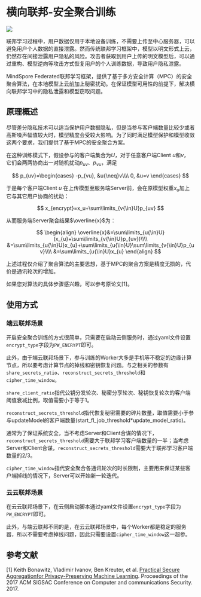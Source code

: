 # 横向联邦-安全聚合训练

<a href="https://gitee.com/mindspore/docs/blob/r2.0/docs/federated/docs/source_zh_cn/pairwise_encryption_training.md" target="_blank"><img src="https://mindspore-website.obs.cn-north-4.myhuaweicloud.com/website-images/r2.0/resource/_static/logo_source.png"></a>

联邦学习过程中，用户数据仅用于本地设备训练，不需要上传至中心服务器，可以避免用户个人数据的直接泄露。然而传统联邦学习框架中，模型以明文形式上云，仍然存在间接泄露用户隐私的风险。攻击者获取到用户上传的明文模型后，可以通过重构、模型逆向等攻击方式恢复用户的个人训练数据，导致用户隐私泄露。

MindSpore Federated联邦学习框架，提供了基于多方安全计算（MPC）的安全聚合算法，在本地模型上云前加上秘密扰动。在保证模型可用性的前提下，解决横向联邦学习中的隐私泄露和模型窃取问题。

## 原理概述

尽管差分隐私技术可以适当保护用户数据隐私，但是当参与客户端数量比较少或者高斯噪声幅值较大时，模型精度会受较大影响。为了同时满足模型保护和模型收敛这两个要求，我们提供了基于MPC的安全聚合方案。

在这种训练模式下，假设参与的客户端集合为$U$，对于任意客户端Client $u$和$v$，
它们会两两协商出一对随机扰动$p_{uv}$、$p_{vu}$，满足

$$
p_{uv}=\begin{cases} -p_{vu}, &u{\neq}v\\\\ 0, &u=v \end{cases}
$$

于是每个客户端Client $u$ 在上传模型至服务端Server前，会在原模型权重$x_u$加上它与其它用户协商的扰动：

$$
x_{encrypt}=x_u+\sum\limits_{v{\in}U}p_{uv}
$$

从而服务端Server聚合结果$\overline{x}$为：

$$
\begin{align}
\overline{x}&=\sum\limits_{u{\in}U}(x_{u}+\sum\limits_{v{\in}U}p_{uv})\\\\
&=\sum\limits_{u{\in}U}x_{u}+\sum\limits_{u{\in}U}\sum\limits_{v{\in}U}p_{uv}\\\\
&=\sum\limits_{u{\in}U}x_{u}
\end{align}
$$

上述过程仅介绍了聚合算法的主要思想，基于MPC的聚合方案是精度无损的，代价是通讯轮次的增加。

如果您对算法的具体步骤感兴趣，可以参考原论文[1]。

## 使用方式

### 端云联邦场景

开启安全聚合训练的方式很简单，只需要在启动云侧服务时，通过yaml文件设置`encrypt_type`字段为`PW_ENCRYPT`即可。

此外，由于端云联邦场景下，参与训练的Worker大多是手机等不稳定的边缘计算节点，所以要考虑计算节点的掉线和密钥恢复问题。与之相关的参数有`share_secrets_ratio`、`reconstruct_secrets_threshold`和`cipher_time_window`。

`share_client_ratio`指代公钥分发轮次、秘密分享轮次、秘钥恢复轮次的客户端阈值衰减比例，取值需要小于等于1。

`reconstruct_secrets_threshold`指代恢复秘密需要的碎片数量，取值需要小于参与updateModel的客户端数量(start_fl_job_threshold*update_model_ratio)。

通常为了保证系统安全，当不考虑Server和Client合谋的情况下，`reconstruct_secrets_threshold`需要大于联邦学习客户端数量的一半；当考虑Server和Client合谋，`reconstruct_secrets_threshold`需要大于联邦学习客户端数量的2/3。

`cipher_time_window`指代安全聚合各通讯轮次的时长限制，主要用来保证某些客户端掉线的情况下，Server可以开始新一轮迭代。

### 云云联邦场景

在云云联邦场景下，在云侧启动脚本通过yaml文件设置`encrypt_type`字段为`PW_ENCRYPT`即可。

此外，与端云联邦不同的是，在云云联邦场景中，每个Worker都是稳定的服务器，所以不需要考虑掉线问题，因此只需要设置`cipher_time_window`这一超参。

## 参考文献

[1] Keith Bonawitz, Vladimir Ivanov, Ben Kreuter, et al. [Practical Secure Aggregationfor Privacy-Preserving Machine Learning](https://dl.acm.org/doi/pdf/10.1145/3133956.3133982). Proceedings of the 2017 ACM SIGSAC Conference on Computer and communications Security. 2017.
